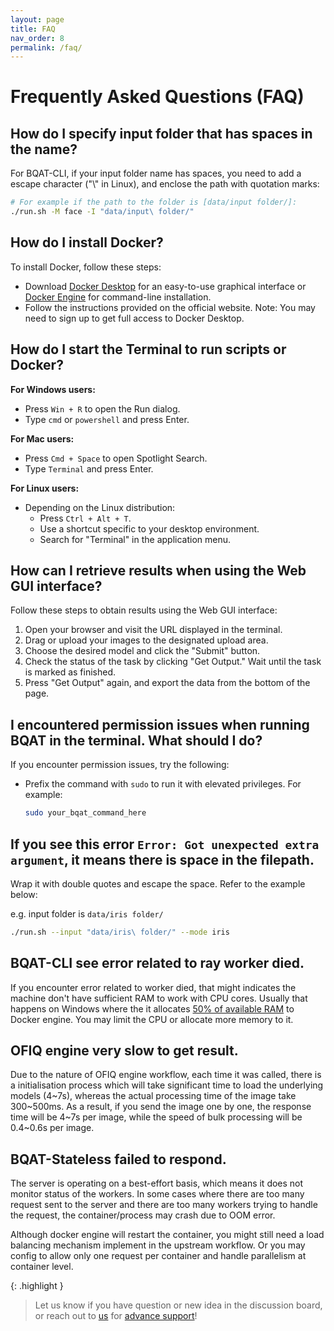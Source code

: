 ```yaml
---
layout: page
title: FAQ
nav_order: 8
permalink: /faq/
---
```



# Frequently Asked Questions (FAQ)

## How do I specify input folder that has spaces in the name?

For BQAT-CLI, if your input folder name has spaces, you need to add a escape character ("\\" in Linux), and enclose the path with quotation marks:

``` sh
# For example if the path to the folder is [data/input folder/]:
./run.sh -M face -I "data/input\ folder/"
```

## How do I install Docker?

To install Docker, follow these steps:

- Download [Docker Desktop](https://www.docker.com/) for an easy-to-use graphical interface or [Docker Engine](https://docs.docker.com/engine/install/) for command-line installation.
- Follow the instructions provided on the official website. Note: You may need to sign up to get full access to Docker Desktop.

## How do I start the Terminal to run scripts or Docker?

**For Windows users:**
  - Press `Win + R` to open the Run dialog.
  - Type `cmd` or `powershell` and press Enter.

**For Mac users:**
  - Press `Cmd + Space` to open Spotlight Search.
  - Type `Terminal` and press Enter.

**For Linux users:**
  - Depending on the Linux distribution:
    - Press `Ctrl + Alt + T`.
    - Use a shortcut specific to your desktop environment.
    - Search for "Terminal" in the application menu.

## How can I retrieve results when using the Web GUI interface?

Follow these steps to obtain results using the Web GUI interface:

1. Open your browser and visit the URL displayed in the terminal.
2. Drag or upload your images to the designated upload area.
3. Choose the desired model and click the "Submit" button.
4. Check the status of the task by clicking "Get Output." Wait until the task is marked as finished.
5. Press "Get Output" again, and export the data from the bottom of the page.

## I encountered permission issues when running BQAT in the terminal. What should I do?

If you encounter permission issues, try the following:

- Prefix the command with `sudo` to run it with elevated privileges. For example:

  ```sh
  sudo your_bqat_command_here
  ```

## If you see this error `Error: Got unexpected extra argument`, it means there is space in the filepath.

Wrap it with double quotes and escape the space. Refer to the example below:

e.g. input folder is `data/iris folder/`
```sh
./run.sh --input "data/iris\ folder/" --mode iris
```

## BQAT-CLI see error related to ray worker died.

If you encounter error related to worker died, that might indicates the machine don't have sufficient RAM to work with CPU cores. Usually that happens on Windows where the it allocates [50% of available RAM](https://docs.docker.com/desktop/settings-and-maintenance/settings/#:~:text=By%20default%2C%20Docker%20Desktop%20is,decrease%20it%2C%20lower%20the%20number.) to Docker engine. You may limit the CPU or allocate more memory to it.

## OFIQ engine very slow to get result.

Due to the nature of OFIQ engine workflow, each time it was called, there is a initialisation process which will take significant time to load the underlying models (4~7s), whereas the actual processing time of the image take 300~500ms. As a result, if you send the image one by one, the response time will be 4~7s per image, while the speed of bulk processing will be 0.4~0.6s per image.

## BQAT-Stateless failed to respond.

The server is operating on a best-effort basis, which means it does not monitor status of the workers. In some cases where there are too many request sent to the server and there are too many workers trying to handle the request, the container/process may crash due to OOM error.

Although docker engine will restart the container, you might still need a load balancing mechanism implement in the upstream workflow. Or you may config to allow only one request per container and handle parallelism at container level.


{: .highlight }
> Let us know if you have question or new idea in the discussion board, or reach out to [us](https://biometix.github.io/about/#about-us) for [advance support](https://biometix.github.io/index/advance_support.html)!
